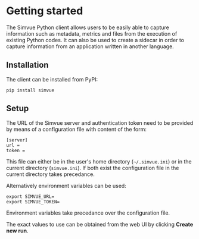 # Getting started

The Simvue Python client allows users to be easily able to capture information such as metadata, metrics and files from the execution of existing Python codes. It can also be used to create a sidecar in order to capture information from an application written in another language.

## Installation

The client can be installed from PyPI:
```
pip install simvue
```

## Setup

The URL of the Simvue server and authentication token need to be provided by means of a configuration file
with content of the form:
```
[server]
url = 
token = 
```
This file can either be in the user's home directory (`~/.simvue.ini`) or in the current directory (`simvue.ini`). If both
exist the configuration file in the current directory takes precedance.

Alternatively environment variables can be used:
```
export SIMVUE_URL=
export SIMVUE_TOKEN=
```
Environment variables take precedance over the configuration file.

The exact values to use can be obtained from the web UI by clicking **Create new run**.

